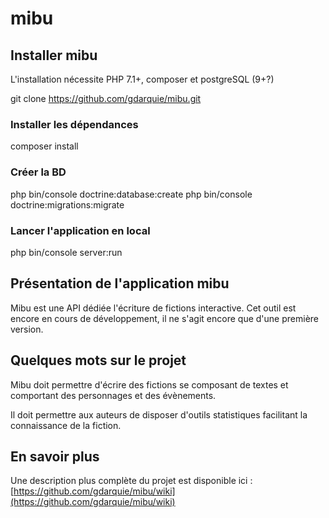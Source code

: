 # mibu


## Installer mibu

L'installation nécessite PHP 7.1+, composer et postgreSQL (9+?)

git clone https://github.com/gdarquie/mibu.git

### Installer les dépendances

composer install

### Créer la BD

php bin/console doctrine:database:create
php bin/console doctrine:migrations:migrate

### Lancer l'application en local

php bin/console server:run

## Présentation de l'application mibu

Mibu est une API dédiée l'écriture de fictions interactive.
Cet outil est encore en cours de développement, il ne s'agit encore que d'une première version.

## Quelques mots sur le projet

Mibu doit permettre d'écrire des fictions se composant de textes et comportant des personnages et des évènements.

Il doit permettre aux auteurs de disposer d'outils statistiques facilitant la connaissance de la fiction.

## En savoir plus

Une description plus complète du projet est disponible ici : [https://github.com/gdarquie/mibu/wiki](https://github.com/gdarquie/mibu/wiki)
